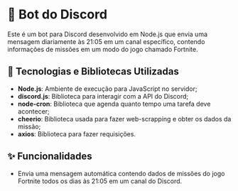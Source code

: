 # 🤖 Bot do Discord

Este é um bot para Discord desenvolvido em Node.js que envia uma mensagem diariamente às 21:05 em um canal específico, contendo informações de missões em um modo do jogo chamado Fortnite.

## 🚀 Tecnologias e Bibliotecas Utilizadas

- **Node.js**: Ambiente de execução para JavaScript no servidor;
- **discord.js**: Biblioteca para interagir com a API do Discord;
- **node-cron**: Biblioteca que agenda quanto tempo uma tarefa deve acontecer;
- **cheerio**: Biblioteca usada para fazer web-scrapping e obter os dados da missão;
- **axios**: Biblioteca para fazer requisições.

## ✨ Funcionalidades

- Envia uma mensagem automática contendo dados de missões do jogo Fortnite todos os dias às 21:05 em um canal do Discord.
